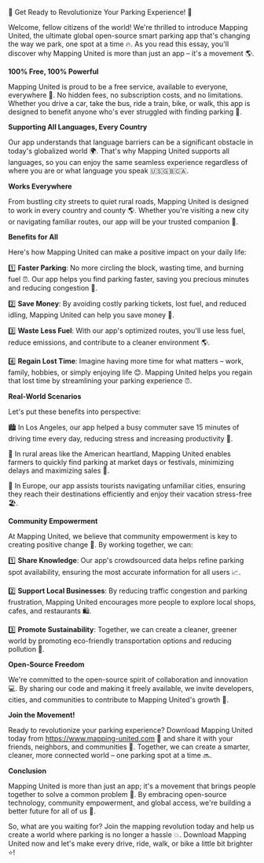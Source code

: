 🚨 Get Ready to Revolutionize Your Parking Experience! 🚨

Welcome, fellow citizens of the world! We're thrilled to introduce Mapping United, the ultimate global open-source smart parking app that's changing the way we park, one spot at a time 🔥. As you read this essay, you'll discover why Mapping United is more than just an app – it's a movement 🌎.

**100% Free, 100% Powerful**

Mapping United is proud to be a free service, available to everyone, everywhere 🌟. No hidden fees, no subscription costs, and no limitations. Whether you drive a car, take the bus, ride a train, bike, or walk, this app is designed to benefit anyone who's ever struggled with finding parking 🔴.

**Supporting All Languages, Every Country**

Our app understands that language barriers can be a significant obstacle in today's globalized world 🌍. That's why Mapping United supports all languages, so you can enjoy the same seamless experience regardless of where you are or what language you speak 🇺🇸🇬🇧🇨🇦.

**Works Everywhere**

From bustling city streets to quiet rural roads, Mapping United is designed to work in every country and county 🌎. Whether you're visiting a new city or navigating familiar routes, our app will be your trusted companion 🔑.

**Benefits for All**

Here's how Mapping United can make a positive impact on your daily life:

1️⃣ **Faster Parking**: No more circling the block, wasting time, and burning fuel ⏰. Our app helps you find parking faster, saving you precious minutes and reducing congestion 🚗.

2️⃣ **Save Money**: By avoiding costly parking tickets, lost fuel, and reduced idling, Mapping United can help you save money 💸.

3️⃣ **Waste Less Fuel**: With our app's optimized routes, you'll use less fuel, reduce emissions, and contribute to a cleaner environment 🌎.

4️⃣ **Regain Lost Time**: Imagine having more time for what matters – work, family, hobbies, or simply enjoying life 😊. Mapping United helps you regain that lost time by streamlining your parking experience ⏰.

**Real-World Scenarios**

Let's put these benefits into perspective:

🏙️ In Los Angeles, our app helped a busy commuter save 15 minutes of driving time every day, reducing stress and increasing productivity 💼.

🌳 In rural areas like the American heartland, Mapping United enables farmers to quickly find parking at market days or festivals, minimizing delays and maximizing sales 🎉.

🚌 In Europe, our app assists tourists navigating unfamiliar cities, ensuring they reach their destinations efficiently and enjoy their vacation stress-free 🏖️.

**Community Empowerment**

At Mapping United, we believe that community empowerment is key to creating positive change 💪. By working together, we can:

1️⃣ **Share Knowledge**: Our app's crowdsourced data helps refine parking spot availability, ensuring the most accurate information for all users 📈.

2️⃣ **Support Local Businesses**: By reducing traffic congestion and parking frustration, Mapping United encourages more people to explore local shops, cafes, and restaurants 🛍️.

3️⃣ **Promote Sustainability**: Together, we can create a cleaner, greener world by promoting eco-friendly transportation options and reducing pollution 💚.

**Open-Source Freedom**

We're committed to the open-source spirit of collaboration and innovation 💻. By sharing our code and making it freely available, we invite developers, cities, and communities to contribute to Mapping United's growth 🌟.

**Join the Movement!**

Ready to revolutionize your parking experience? Download Mapping United today from https://www.mapping-united.com 📲 and share it with your friends, neighbors, and communities 🤩. Together, we can create a smarter, cleaner, more connected world – one parking spot at a time 🔜.

**Conclusion**

Mapping United is more than just an app; it's a movement that brings people together to solve a common problem 🌈. By embracing open-source technology, community empowerment, and global access, we're building a better future for all of us 👫.

So, what are you waiting for? Join the mapping revolution today and help us create a world where parking is no longer a hassle 💥. Download Mapping United now and let's make every drive, ride, walk, or bike a little bit brighter ⭐️!